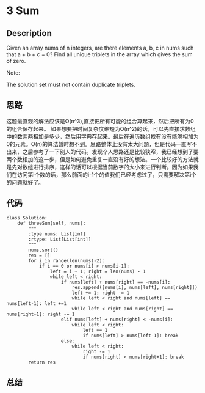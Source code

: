 # 3 Sum

## Description

Given an array nums of n integers, are there elements a, b, c in nums such that a + b + c = 0? Find all unique triplets in the array which gives the sum of zero.

Note:

The solution set must not contain duplicate triplets.

## 思路

这题最直观的解法应该是O(n^3),直接把所有可能的组合算起来，然后把所有为0的组合保存起来。
如果想要把时间复杂度缩短为O(n^2)的话，可以先直接求数组中的数两两相加是多少，然后用字典存起来。最后在遍历数组找有没有能够相加为0的元素。O(n)的算法暂时想不到。思路整体上没有太大问题，但是代码一直写不出来，之后参考了一下别人的代码。发现个人思路还是比较狭窄，我已经想到了要两个数相加的这一步，但是如何避免重复一直没有好的想法。一个比较好的方法就是先对数组进行排序，这样的话可以根据当前数字的大小来进行判断。因为如果我们在访问第i个数的话，那么前面的i-1个的值我们已经考虑过了，只需要解决第i个的问题就好了。

## 代码

```
class Solution:
    def threeSum(self, nums):
        """
        :type nums: List[int]
        :rtype: List[List[int]]
        """
        nums.sort()
        res = []
        for i in range(len(nums)-2):
            if i == 0 or nums[i] > nums[i-1]:
                left = i + 1; right = len(nums) - 1
                while left < right:
                    if nums[left] + nums[right] == -nums[i]:
                        res.append([nums[i], nums[left], nums[right]])
                        left += 1; right -= 1
                        while left < right and nums[left] == nums[left-1]: left +=1
                        while left < right and nums[right] == nums[right+1]: right -= 1
                    elif nums[left] + nums[right] < -nums[i]:
                        while left < right:
                            left += 1
                            if nums[left] > nums[left-1]: break
                    else:
                        while left < right:
                            right -= 1
                            if nums[right] < nums[right+1]: break
        return res
```

## 总结

